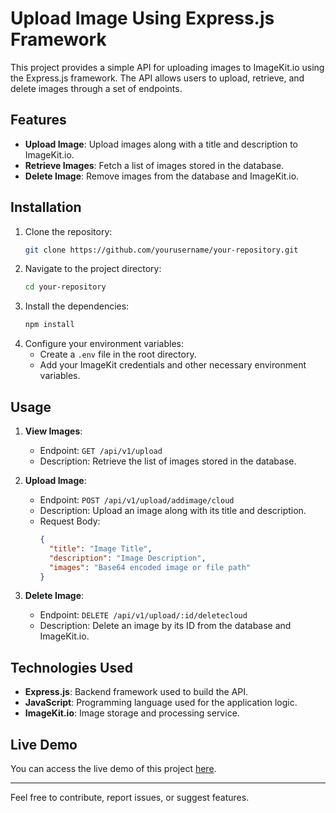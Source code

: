 
# Upload Image Using Express.js Framework

This project provides a simple API for uploading images to ImageKit.io using the Express.js framework. The API allows users to upload, retrieve, and delete images through a set of endpoints.

## Features

- **Upload Image**: Upload images along with a title and description to ImageKit.io.
- **Retrieve Images**: Fetch a list of images stored in the database.
- **Delete Image**: Remove images from the database and ImageKit.io.

## Installation

1. Clone the repository:
   ```bash
   git clone https://github.com/yourusername/your-repository.git
   ```
2. Navigate to the project directory:
   ```bash
   cd your-repository
   ```
3. Install the dependencies:
   ```bash
   npm install
   ```
4. Configure your environment variables:
   - Create a `.env` file in the root directory.
   - Add your ImageKit credentials and other necessary environment variables.

## Usage

1. **View Images**:
   - Endpoint: `GET /api/v1/upload`
   - Description: Retrieve the list of images stored in the database.

2. **Upload Image**:
   - Endpoint: `POST /api/v1/upload/addimage/cloud`
   - Description: Upload an image along with its title and description.
   - Request Body:
     ```json
     {
       "title": "Image Title",
       "description": "Image Description",
       "images": "Base64 encoded image or file path"
     }
     ```

3. **Delete Image**:
   - Endpoint: `DELETE /api/v1/upload/:id/deletecloud`
   - Description: Delete an image by its ID from the database and ImageKit.io.

## Technologies Used

- **Express.js**: Backend framework used to build the API.
- **JavaScript**: Programming language used for the application logic.
- **ImageKit.io**: Image storage and processing service.

## Live Demo

You can access the live demo of this project [here](https://upload-files.up.railway.app/).

---

Feel free to contribute, report issues, or suggest features.
